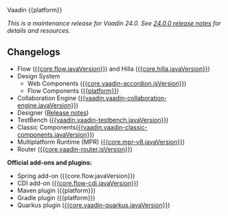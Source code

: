 Vaadin {{platform}}

*This is a maintenance release for Vaadin 24.0. See [24.0.0 release notes](https://github.com/vaadin/platform/releases/tag/24.0.0) for details and resources.*

## Changelogs

<!-- Remove the ones that do not contain any changes/updates -->

- Flow ([{{core.flow.javaVersion}}](https://github.com/vaadin/flow/releases/tag/{{core.flow.javaVersion}})) and Hilla ([{{core.hilla.javaVersion}}](https://github.com/vaadin/hilla/releases/tag/{{core.hilla.javaVersion}}))
- Design System
  - Web Components ([{{core.vaadin-accordion.jsVersion}}](https://github.com/vaadin/web-components/releases/tag/v{{core.vaadin-accordion.jsVersion}}))
  - Flow Components ([{{platform}}](https://github.com/vaadin/flow-components/releases/tag/{{platform}}))
- Collaboration Engine ([{{vaadin.vaadin-collaboration-engine.javaVersion}}](https://github.com/vaadin/collaboration-engine/releases/tag/{{vaadin.vaadin-collaboration-engine.javaVersion}}))
- Designer ([Release notes](https://github.com/vaadin/designer/blob/master/RELEASE-NOTES.md))
- TestBench ([{{vaadin.vaadin-testbench.javaVersion}}](https://github.com/vaadin/testbench/releases/tag/{{vaadin.vaadin-testbench.javaVersion}}))
- Classic Components([{{vaadin.vaadin-classic-components.javaVersion}}](https://github.com/vaadin/classic-components/releases/tag/{{vaadin.vaadin-classic-components.javaVersion}}))
- Multiplatform Runtime (MPR) ([{{core.mpr-v8.javaVersion}}](https://github.com/vaadin/multiplatform-runtime/releases/tag/{{core.mpr-v8.javaVersion}}))
- Router ([{{core.vaadin-router.jsVersion}}](https://github.com/vaadin/vaadin-router/releases/tag/v{{core.vaadin-router.jsVersion}}))

**Official add-ons and plugins:**

- Spring add-on ({{core.flow.javaVersion}})
- CDI add-on ([{{core.flow-cdi.javaVersion}}](https://github.com/vaadin/cdi/releases/tag/{{core.flow-cdi.javaVersion}}))
- Maven plugin ({{platform}})
- Gradle plugin ({{platform}})
- Quarkus plugin ([{{core.vaadin-quarkus.javaVersion}}](https://github.com/vaadin/quarkus/releases/tag/{{core.vaadin-quarkus.javaVersion}}))
